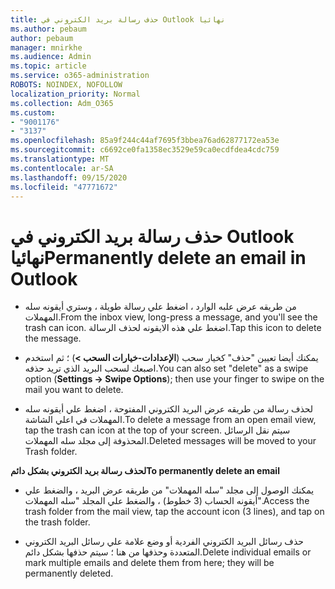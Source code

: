 ```yaml
---
title: حذف رسالة بريد الكتروني في Outlook نهائيا
ms.author: pebaum
author: pebaum
manager: mnirkhe
ms.audience: Admin
ms.topic: article
ms.service: o365-administration
ROBOTS: NOINDEX, NOFOLLOW
localization_priority: Normal
ms.collection: Adm_O365
ms.custom:
- "9001176"
- "3137"
ms.openlocfilehash: 85a9f244c44af7695f3bbea76ad62877172ea53e
ms.sourcegitcommit: c6692ce0fa1358ec3529e59ca0ecdfdea4cdc759
ms.translationtype: MT
ms.contentlocale: ar-SA
ms.lasthandoff: 09/15/2020
ms.locfileid: "47771672"
---
```

# <a name="permanently-delete-an-email-in-outlook"></a><span data-ttu-id="df2d3-102">حذف رسالة بريد الكتروني في Outlook نهائيا</span><span class="sxs-lookup"><span data-stu-id="df2d3-102">Permanently delete an email in Outlook</span></span>

- <span data-ttu-id="df2d3-103">من طريقه عرض علبه الوارد ، اضغط علي رسالة طويلة ، وستري أيقونه سله المهملات.</span><span class="sxs-lookup"><span data-stu-id="df2d3-103">From the inbox view, long-press a message, and you'll see the trash can icon.</span></span> <span data-ttu-id="df2d3-104">اضغط علي هذه الايقونه لحذف الرسالة.</span><span class="sxs-lookup"><span data-stu-id="df2d3-104">Tap this icon to delete the message.</span></span>

- <span data-ttu-id="df2d3-105">يمكنك أيضا تعيين "حذف" كخيار سحب (**الإعدادات-خيارات السحب >**) ؛ ثم استخدم اصبعك لسحب البريد الذي تريد حذفه.</span><span class="sxs-lookup"><span data-stu-id="df2d3-105">You can also set "delete" as a swipe option (**Settings -> Swipe Options**); then use your finger to swipe on the mail you want to delete.</span></span> 

- <span data-ttu-id="df2d3-106">لحذف رسالة من طريقه عرض البريد الكتروني المفتوحة ، اضغط علي أيقونه سله المهملات في اعلي الشاشة.</span><span class="sxs-lookup"><span data-stu-id="df2d3-106">To delete a message from an open email view, tap the trash can icon at the top of your screen.</span></span> <span data-ttu-id="df2d3-107">سيتم نقل الرسائل المحذوفة إلى مجلد سله المهملات.</span><span class="sxs-lookup"><span data-stu-id="df2d3-107">Deleted messages will be moved to your Trash folder.</span></span> 

<span data-ttu-id="df2d3-108">**لحذف رسالة بريد الكتروني بشكل دائم**</span><span class="sxs-lookup"><span data-stu-id="df2d3-108">**To permanently delete an email**</span></span>

- <span data-ttu-id="df2d3-109">يمكنك الوصول إلى مجلد "سله المهملات" من طريقه عرض البريد ، والضغط علي أيقونه الحساب (3 خطوط) ، والضغط علي المجلد "سله المهملات".</span><span class="sxs-lookup"><span data-stu-id="df2d3-109">Access the trash folder from the mail view, tap the account icon (3 lines), and tap on the trash folder.</span></span>

- <span data-ttu-id="df2d3-110">حذف رسائل البريد الكتروني الفردية أو وضع علامة علي رسائل البريد الكتروني المتعددة وحذفها من هنا ؛ سيتم حذفها بشكل دائم.</span><span class="sxs-lookup"><span data-stu-id="df2d3-110">Delete individual emails or mark multiple emails and delete them from here; they will be permanently deleted.</span></span>